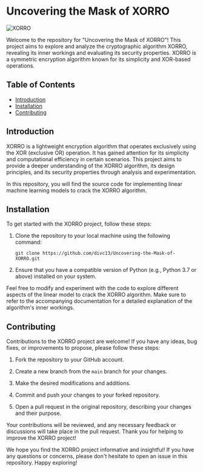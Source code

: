 # Uncovering the Mask of XORRO

![XORRO](https://github.com/divc13/Uncovering-the-Mask-of-XORRO/blob/main/xorro.png)

Welcome to the repository for "Uncovering the Mask of XORRO"! This project aims to explore and analyze the cryptographic algorithm XORRO, revealing its inner workings and evaluating its security properties. XORRO is a symmetric encryption algorithm known for its simplicity and XOR-based operations.

## Table of Contents

- [Introduction](#introduction)
- [Installation](#installation)
- [Contributing](#contributing)

## Introduction

XORRO is a lightweight encryption algorithm that operates exclusively using the XOR (exclusive OR) operation. It has gained attention for its simplicity and computational efficiency in certain scenarios. This project aims to provide a deeper understanding of the XORRO algorithm, its design principles, and its security properties through analysis and experimentation.

In this repository, you will find the source code for implementing linear machine learning models to crack the XORRO algorithm.
## Installation

To get started with the XORRO project, follow these steps:

1. Clone the repository to your local machine using the following command:

   ```shell
   git clone https://github.com/divc13/Uncovering-the-Mask-of-XORRO.git
   ```

2. Ensure that you have a compatible version of Python (e.g., Python 3.7 or above) installed on your system.


Feel free to modify and experiment with the code to explore different aspects of the linear model to crack the XORRO algorithm. Make sure to refer to the accompanying documentation for a detailed explanation of the algorithm's inner workings.

## Contributing

Contributions to the XORRO project are welcome! If you have any ideas, bug fixes, or improvements to propose, please follow these steps:

1. Fork the repository to your GitHub account.

2. Create a new branch from the `main` branch for your changes.

3. Make the desired modifications and additions.

4. Commit and push your changes to your forked repository.

5. Open a pull request in the original repository, describing your changes and their purpose.

Your contributions will be reviewed, and any necessary feedback or discussions will take place in the pull request. Thank you for helping to improve the XORRO project!


We hope you find the XORRO project informative and insightful! If you have any questions or concerns, please don't hesitate to open an issue in this repository. Happy exploring!
